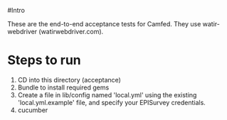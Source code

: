 #Intro

These are the end-to-end acceptance tests for Camfed. They use watir-webdriver (watirwebdriver.com).

# Steps to run
1. CD into this directory (acceptance)
2. Bundle to install required gems
3. Create a file in lib/config named 'local.yml' using the existing 'local.yml.example' file, and specify your EPISurvey credentials.
4. cucumber